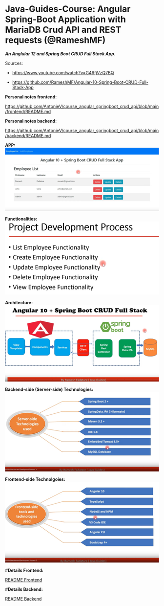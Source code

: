 # Java-Guides-Course: Angular Spring-Boot Application with MariaDB Crud API and REST requests (@RameshMF)
***An Anglular 12 and Spring Boot CRUD Full Stack App.***


Sources:

* https://www.youtube.com/watch?v=G46fjVzQ7BQ

* https://github.com/RameshMF/Angular-10-Spring-Boot-CRUD-Full-Stack-App


**Personal notes frontend:**

https://github.com/AntonieV/course_angular_springboot_crud_api/blob/main/frontend/README.md

**Personal notes backend:**

https://github.com/AntonieV/course_angular_springboot_crud_api/blob/main/backend/README.md

**APP:** 
![](img_app.png)

**Functionalities:**
![](img_functionalities.png)

**Architecture:**
![](img_architecture.png)

**Backend-side (Server-side) Technologies:**
![](img_technologies_backend.png)

**Frontend-side Technolgoies:**
![](img_technologies_frontend.png)

#**Details Frontend:**

<a href="./frontend/README.md" target="_top">README Frontend</a>

#**Details Backend:**

<a href="./backend/README.md" target="_top">README Backend</a>

[comment]: <> (**:**)

[comment]: <> (![]&#40;../&#41;)

[comment]: <> (**:**)

[comment]: <> (![]&#40;../&#41;)

[comment]: <> (**:**)

[comment]: <> (![]&#40;../&#41;)

[comment]: <> (**:**)

[comment]: <> (![]&#40;../&#41;)

[comment]: <> (**:**)

[comment]: <> (![]&#40;../&#41;)

[comment]: <> (**:**)

[comment]: <> (![]&#40;../&#41;)

[comment]: <> (**:**)

[comment]: <> (![]&#40;../&#41;)

[comment]: <> (**:**)

[comment]: <> (![]&#40;../&#41;)

[comment]: <> (**:**)

[comment]: <> (![]&#40;../&#41;)

[comment]: <> (**:**)

[comment]: <> (![]&#40;../&#41;)

